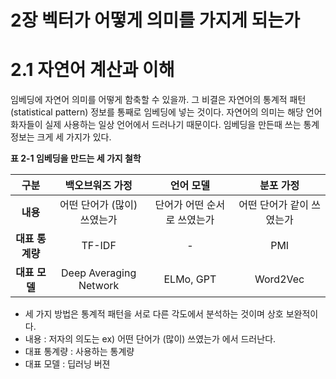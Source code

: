 # 2장 벡터가 어떻게 의미를 가지게 되는가



# 2.1 자연어 계산과 이해



임베딩에 자연어 의미를 어떻게 함축할 수 있을까. 그 비결은 자연어의 통계적 패턴 (statistical pattern) 정보를 통째로 임베딩에 넣는 것이다. 자연어의 의미는 해당 언어 화자들이 실제 사용하는 일상 언어에서 드러나기 때문이다. 임베딩을 만든때 쓰는 통계 정보는 크게 세 가지가 있다.



**표 2-1 임베딩을 만드는 세 가지 철학**

|      구분       |       백오브워즈 가정       |          언어 모델          |         분포 가정         |
| :-------------: | :-------------------------: | :-------------------------: | :-----------------------: |
|    **내용**     | 어떤 단어가 (많이) 쓰였는가 | 단어가 어떤 순서로 쓰였는가 | 어떤 단어가 같이 쓰였는가 |
| **대표 통계량** |           TF-IDF            |              -              |            PMI            |
|  **대표 모델**  |   Deep Averaging Network    |          ELMo, GPT          |         Word2Vec          |

* 세 가지 방법은 통계적 패턴을 서로 다른 각도에서 분석하는 것이며 상호 보완적이다.
* 내용 : 저자의 의도는 ex) 어떤 단어가 (많이) 쓰였는가 에서 드러난다.
* 대표 통계량 : 사용하는 통계량
* 대표 모델 : 딥러닝 버젼